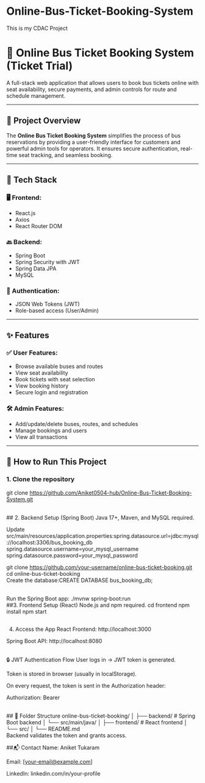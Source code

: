 # Online-Bus-Ticket-Booking-System
This is my CDAC Project
# 🚌 Online Bus Ticket Booking System (Ticket Trial)

A full-stack web application that allows users to book bus tickets online with seat availability, secure payments, and admin controls for route and schedule management.

---

## 📄 Project Overview

The **Online Bus Ticket Booking System** simplifies the process of bus reservations by providing a user-friendly interface for customers and powerful admin tools for operators. It ensures secure authentication, real-time seat tracking, and seamless booking.

---

## 🧰 Tech Stack

### 🖥 Frontend:
- React.js
- Axios
- React Router DOM

### 🔙 Backend:
- Spring Boot
- Spring Security with JWT
- Spring Data JPA
- MySQL

### 🔐 Authentication:
- JSON Web Tokens (JWT)
- Role-based access (User/Admin)

---

## ✨ Features

### ✅ User Features:
- Browse available buses and routes
- View seat availability
- Book tickets with seat selection
- View booking history
- Secure login and registration

### 🛠️ Admin Features:
- Add/update/delete buses, routes, and schedules
- Manage bookings and users
- View all transactions

---

## 🚀 How to Run This Project

### 1. Clone the repository
git clone https://github.com/Aniket0504-hub/Online-Bus-Ticket-Booking-System.git

<br>
## 2. Backend Setup (Spring Boot)
Java 17+, Maven, and MySQL required.

Update src/main/resources/application.properties:spring.datasource.url=jdbc:mysql://localhost:3306/bus_booking_db
spring.datasource.username=your_mysql_username
spring.datasource.password=your_mysql_password

git clone https://github.com/your-username/online-bus-ticket-booking.git
cd online-bus-ticket-booking
<br>
Create the database:CREATE DATABASE bus_booking_db;

<br>
Run the Spring Boot app:
./mvnw spring-boot:run

<br>
##3. Frontend Setup (React)
Node.js and npm required.
cd frontend
npm install
npm start

##
4. Access the App
React Frontend: http://localhost:3000

Spring Boot API: http://localhost:8080

<br>
🔒 JWT Authentication Flow
User logs in → JWT token is generated.

Token is stored in browser (usually in localStorage).

On every request, the token is sent in the Authorization header:

Authorization: Bearer <token>

<br>
##
📂 Folder Structure
online-bus-ticket-booking/
│
├── backend/                # Spring Boot backend
│   └── src/main/java/
│
├── frontend/               # React frontend
│   └── src/
│
└── README.md


<br>
Backend validates the token and grants access.

##📬 Contact
Name: Aniket Tukaram

Email: [your-email@example.com]

LinkedIn: linkedin.com/in/your-profile

